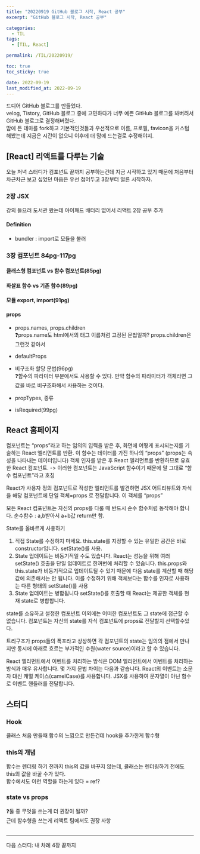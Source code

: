 ```yaml
---
title: "20220919 GitHub 블로그 시작, React 공부"
excerpt: "GitHub 블로그 시작, React 공부"

categories:
  - TIL
tags:
  - [TIL, React]

permalink: /TIL/20220919/

toc: true
toc_sticky: true

date: 2022-09-19
last_modified_at: 2022-09-19
---
```


드디어 GitHub 블로그를 만들었다. <br/>
velog, Tistory, GitHub 블로그 중에 고민하다가 너무 예쁜 GitHub 블로그를 봐버려서 GitHub 블로그로 결정해버렸다. <br/>
맘에 든 테마를 fork하고 기본적인것들과 우선적으로 이름, 프로필, favicon을 커스텀해봤는데 지금은 시간이 없으니 이후에 더 맘에 드는걸로 수정해야지. <br/>

## [React] 리액트를 다루는 기술

오늘 저녁 스터디가 컴포넌트 끝까지 공부하는건데 지금 시작하고 있기 때문에 처음부터 차근차근 보고 싶었던 마음은 우선 접어두고 3장부터 얼른 시작하자. <br/>

### 2장 JSX
강의 들으러 도서관 왔는데 아이패드 배터리 없어서 리액트 2장 공부 추가

#### Definition
- bundler : import로 모듈을 불러

### 3장 컴포넌트 84pg-117pg

#### 클래스형 컴포넌트 vs 함수 컴포넌트(85pg)


#### 화살표 함수 vs 기존 함수(89pg)


#### 모듈 export, import(91pg)


#### props
- props.names, props.children <br/>
❓props.name도 html에서의 태그 이름처럼 고정된 문법일까? props.children은 그런것 같아서

- defaultProps <br/>

- 비구조화 할당 문법(96pg) <br/>
❓함수의 파라미터 부분에서도 사용할 수 있다. 만약 함수의 파라미터가 객체라면 그 값을 바로 비구조화해서 사용하는 것이다.

- propTypes, 종류 <br/>

- isRequired(99pg) <br/>


## React 홈페이지

컴포넌트는  “props”라고 하는 임의의 입력을 받은 후, 화면에 어떻게 표시되는지를 기술하는 React 엘리먼트를 반환.
이 함수는 데이터를 가진 하나의 “props” (props는 속성을 나타내는 데이터입니다) 객체 인자를 받은 후 React 엘리먼트를 반환하므로 유효한 React 컴포넌트. -> 이러한 컴포넌트는 JavaScript 함수이기 때문에 말 그대로 “함수 컴포넌트”라고 호칭


React가 사용자 정의 컴포넌트로 작성한 엘리먼트를 발견하면 JSX 어트리뷰트와 자식을 해당 컴포넌트에 단일 객체=props 로 전달합니다. 이 객체를 “props”


모든 React 컴포넌트는 자신의 props를 다룰 때 반드시 순수 함수처럼 동작해야 합니다. 순수함수 :  a,b받아서 a+b값 return만 함.


State를 올바르게 사용하기
1. 직접 State를 수정하지 마세요. 
this.state를 지정할 수 있는 유일한 공간은 바로 constructor입니다. 
setState()를 사용.
2. State 업데이트는 비동기적일 수도 있습니다.
React는 성능을 위해 여러 setState() 호출을 단일 업데이트로 한꺼번에 처리할 수 있습니다. this.props와 this.state가 비동기적으로 업데이트될 수 있기 때문에 다음 state를 계산할 때 해당 값에 의존해서는 안 됩니다. 
이를 수정하기 위해 객체보다는 함수를 인자로 사용하는 다른 형태의 setState()를 사용
3. State 업데이트는 병합됩니다
setState()를 호출할 때 React는 제공한 객체를 현재 state로 병합합니다.


state를 소유하고 설정한 컴포넌트 이외에는 어떠한 컴포넌트도 그 state에 접근할 수 없습니다. 컴포넌트는 자신의 state를 자식 컴포넌트에 props로 전달할지 선택할수있다.


트리구조가 props들의 폭포라고 상상하면 각 컴포넌트의 state는 임의의 점에서 만나지만 동시에 아래로 흐르는 부가적인 수원(water source)이라고 할 수 있습니다.


React 엘리먼트에서 이벤트를 처리하는 방식은 DOM 엘리먼트에서 이벤트를 처리하는 방식과 매우 유사합니다. 몇 가지 문법 차이는 다음과 같습니다.
React의 이벤트는 소문자 대신 캐멀 케이스(camelCase)를 사용합니다.
JSX를 사용하여 문자열이 아닌 함수로 이벤트 핸들러를 전달합니다.









## 스터디

### Hook
클래스 처음 만들때 함수의 느낌으로 만든건데 hook을 추가한게 함수형 <br/>

### this의 개념
함수는 렌더링 하기 전까지 this의 값을 바꾸지 않는데, 클래스는 렌더링하기 전에도 this의 값을 바꿀 수가 있다. <br/>
함수에서도 이런 역할을 하는게 있다 = ref? <br/>

### state vs props
❓둘 중 무엇을 쓰는게 더 권장이 될까? <br/>
근데 함수형을 쓰는게 리액트 팀에서도 권장 사항 <br/><br/>



---
다음 스터디: 내 차례 4장 끝까지
